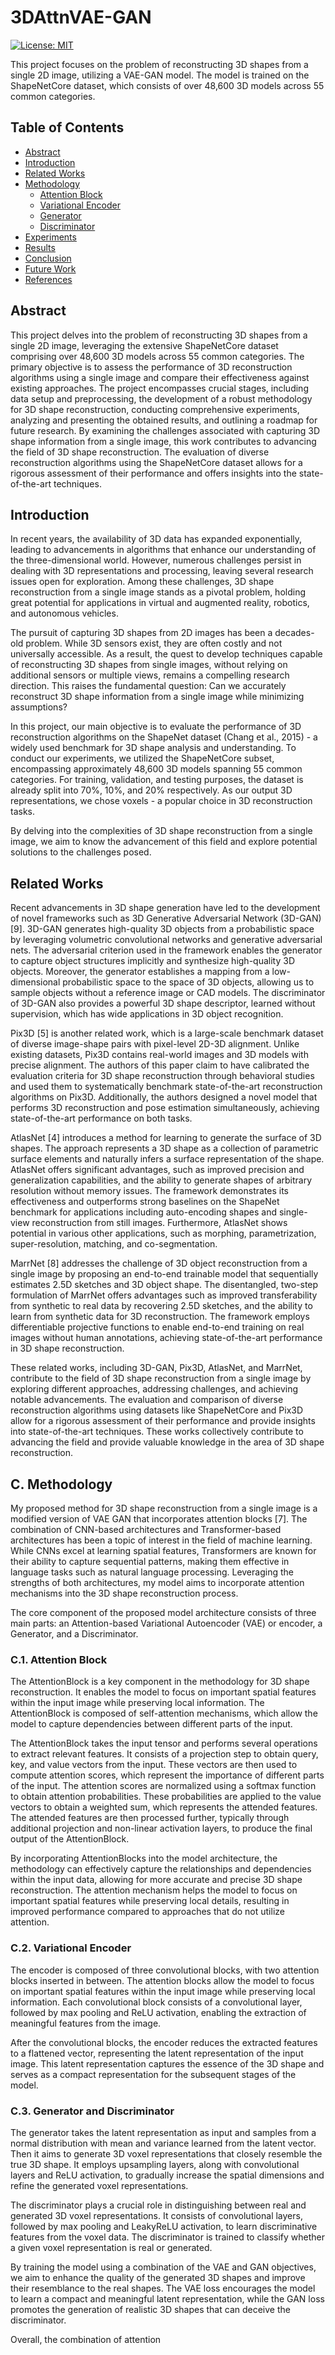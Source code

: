 # 3DAttnVAE-GAN

[![License: MIT](https://img.shields.io/badge/License-MIT-yellow.svg)](https://opensource.org/licenses/MIT)

This project focuses on the problem of reconstructing 3D shapes from a single 2D image, utilizing a VAE-GAN model. The model is trained on the ShapeNetCore dataset, which consists of over 48,600 3D models across 55 common categories.

## Table of Contents
- [Abstract](#abstract)
- [Introduction](#introduction)
- [Related Works](#related-works)
- [Methodology](#methodology)
  - [Attention Block](#attention-block)
  - [Variational Encoder](#variational-encoder)
  - [Generator](#generator)
  - [Discriminator](#discriminator)
- [Experiments](#experiments)
- [Results](#results)
- [Conclusion](#conclusion)
- [Future Work](#future-work)
- [References](#references)

## Abstract
This project delves into the problem of reconstructing 3D shapes from a single 2D image, leveraging the extensive ShapeNetCore dataset comprising over 48,600 3D models across 55 common categories. The primary objective is to assess the performance of 3D reconstruction algorithms using a single image and compare their effectiveness against existing approaches. The project encompasses crucial stages, including data setup and preprocessing, the development of a robust methodology for 3D shape reconstruction, conducting comprehensive experiments, analyzing and presenting the obtained results, and outlining a roadmap for future research. By examining the challenges associated with capturing 3D shape information from a single image, this work contributes to advancing the field of 3D shape reconstruction. The evaluation of diverse reconstruction algorithms using the ShapeNetCore dataset allows for a rigorous assessment of their performance and offers insights into the state-of-the-art techniques.

## Introduction
In recent years, the availability of 3D data has expanded exponentially, leading to advancements in algorithms that enhance our understanding of the three-dimensional world. However, numerous challenges persist in dealing with 3D representations and processing, leaving several research issues open for exploration. Among these challenges, 3D shape reconstruction from a single image stands as a pivotal problem, holding great potential for applications in virtual and augmented reality, robotics, and autonomous vehicles.

The pursuit of capturing 3D shapes from 2D images has been a decades-old problem. While 3D sensors exist, they are often costly and not universally accessible. As a result, the quest to develop techniques capable of reconstructing 3D shapes from single images, without relying on additional sensors or multiple views, remains a compelling research direction. This raises the fundamental question: Can we accurately reconstruct 3D shape information from a single image while minimizing assumptions?

In this project, our main objective is to evaluate the performance of 3D reconstruction algorithms on the ShapeNet dataset (Chang et al., 2015) - a widely used benchmark for 3D shape analysis and understanding. To conduct our experiments, we utilized the ShapeNetCore subset, encompassing approximately 48,600 3D models spanning 55 common categories. For training, validation, and testing purposes, the dataset is already split into 70%, 10%, and 20% respectively. As our output 3D representations, we chose voxels - a popular choice in 3D reconstruction tasks.

By delving into the complexities of 3D shape reconstruction from a single image, we aim to know the advancement of this field and explore potential solutions to the challenges posed.

## Related Works
Recent advancements in 3D shape generation have led to the development of novel frameworks such as 3D Generative Adversarial Network (3D-GAN) [9]. 3D-GAN generates high-quality 3D objects from a probabilistic space by leveraging volumetric convolutional networks and generative adversarial nets. The adversarial criterion used in the framework enables the generator to capture object structures implicitly and synthesize high-quality 3D objects. Moreover, the generator establishes a mapping from a low-dimensional probabilistic space to the space of 3D objects, allowing us to sample objects without a reference image or CAD models. The discriminator of 3D-GAN also provides a powerful 3D shape descriptor, learned without supervision, which has wide applications in 3D object recognition.

Pix3D [5] is another related work, which is a large-scale benchmark dataset of diverse image-shape pairs with pixel-level 2D-3D alignment. Unlike existing datasets, Pix3D contains real-world images and 3D models with precise alignment. The authors of this paper claim to have calibrated the evaluation criteria for 3D shape reconstruction through behavioral studies and used them to systematically benchmark state-of-the-art reconstruction algorithms on Pix3D. Additionally, the authors designed a novel model that performs 3D reconstruction and pose estimation simultaneously, achieving state-of-the-art performance on both tasks.

AtlasNet [4] introduces a method for learning to generate the surface of 3D shapes. The approach represents a 3D shape as a collection of parametric surface elements and naturally infers a surface representation of the shape. AtlasNet offers significant advantages, such as improved precision and generalization capabilities, and the ability to generate shapes of arbitrary resolution without memory issues. The framework demonstrates its effectiveness and outperforms strong baselines on the ShapeNet benchmark for applications including auto-encoding shapes and single-view reconstruction from still images. Furthermore, AtlasNet shows potential in various other applications, such as morphing, parametrization, super-resolution, matching, and co-segmentation.

MarrNet [8] addresses the challenge of 3D object reconstruction from a single image by proposing an end-to-end trainable model that sequentially estimates 2.5D sketches and 3D object shape. The disentangled, two-step formulation of MarrNet offers advantages such as improved transferability from synthetic to real data by recovering 2.5D sketches, and the ability to learn from synthetic data for 3D reconstruction. The framework employs differentiable projective functions to enable end-to-end training on real images without human annotations, achieving state-of-the-art performance in 3D shape reconstruction.

These related works, including 3D-GAN, Pix3D, AtlasNet, and MarrNet, contribute to the field of 3D shape reconstruction from a single image by exploring different approaches, addressing challenges, and achieving notable advancements. The evaluation and comparison of diverse reconstruction algorithms using datasets like ShapeNetCore and Pix3D allow for a rigorous assessment of their performance and provide insights into state-of-the-art techniques. These works collectively contribute to advancing the field and provide valuable knowledge in the area of 3D shape reconstruction.


## C. Methodology

My proposed method for 3D shape reconstruction from a single image is a modified version of VAE GAN that incorporates attention blocks [7]. The combination of CNN-based architectures and Transformer-based architectures has been a topic of interest in the field of machine learning. While CNNs excel at learning spatial features, Transformers are known for their ability to capture sequential patterns, making them effective in language tasks such as natural language processing. Leveraging the strengths of both architectures, my model aims to incorporate attention mechanisms into the 3D shape reconstruction process.

The core component of the proposed model architecture consists of three main parts: an Attention-based Variational Autoencoder (VAE) or encoder, a Generator, and a Discriminator.

### C.1. Attention Block

The AttentionBlock is a key component in the methodology for 3D shape reconstruction. It enables the model to focus on important spatial features within the input image while preserving local information. The AttentionBlock is composed of self-attention mechanisms, which allow the model to capture dependencies between different parts of the input.

The AttentionBlock takes the input tensor and performs several operations to extract relevant features. It consists of a projection step to obtain query, key, and value vectors from the input. These vectors are then used to compute attention scores, which represent the importance of different parts of the input. The attention scores are normalized using a softmax function to obtain attention probabilities. These probabilities are applied to the value vectors to obtain a weighted sum, which represents the attended features. The attended features are then processed further, typically through additional projection and non-linear activation layers, to produce the final output of the AttentionBlock.

By incorporating AttentionBlocks into the model architecture, the methodology can effectively capture the relationships and dependencies within the input data, allowing for more accurate and precise 3D shape reconstruction. The attention mechanism helps the model to focus on important spatial features while preserving local details, resulting in improved performance compared to approaches that do not utilize attention.

### C.2. Variational Encoder

The encoder is composed of three convolutional blocks, with two attention blocks inserted in between. The attention blocks allow the model to focus on important spatial features within the input image while preserving local information. Each convolutional block consists of a convolutional layer, followed by max pooling and ReLU activation, enabling the extraction of meaningful features from the image.

After the convolutional blocks, the encoder reduces the extracted features to a flattened vector, representing the latent representation of the input image. This latent representation captures the essence of the 3D shape and serves as a compact representation for the subsequent stages of the model.

### C.3. Generator and Discriminator

The generator takes the latent representation as input and samples from a normal distribution with mean and variance learned from the latent vector. Then it aims to generate 3D voxel representations that closely resemble the true 3D shape. It employs upsampling layers, along with convolutional layers and ReLU activation, to gradually increase the spatial dimensions and refine the generated voxel representations.

The discriminator plays a crucial role in distinguishing between real and generated 3D voxel representations. It consists of convolutional layers, followed by max pooling and LeakyReLU activation, to learn discriminative features from the voxel data. The discriminator is trained to classify whether a given voxel representation is real or generated.

By training the model using a combination of the VAE and GAN objectives, we aim to enhance the quality of the generated 3D shapes and improve their resemblance to the real shapes. The VAE loss encourages the model to learn a compact and meaningful latent representation, while the GAN loss promotes the generation of realistic 3D shapes that can deceive the discriminator.

Overall, the combination of attention